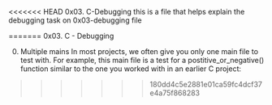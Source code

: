 <<<<<<< HEAD
0x03. C-Debugging
this is a file that helps explain the debugging task on 0x03-debugging file

=======
0x03. C - Debugging

0. Multiple mains
In most projects, we often give you only one main file to test with. For example, this main file is a test for a postitive_or_negative() function similar to the one you worked with in an earlier C project:
>>>>>>> 180dd4c5e2881e01ca59fc4dcf37e4a75f868283
